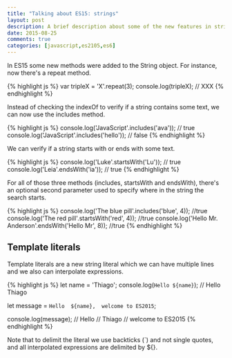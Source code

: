 ```yaml
---
title: "Talking about ES15: strings"
layout: post
description: A brief description about some of the new features in strings on ES2015
date: 2015-08-25
comments: true
categories: [javascript,es2105,es6]
---
```

In ES15 some new methods were added to the String object. For instance, now there's a repeat method.

{% highlight js %}
var tripleX = 'X'.repeat(3);
console.log(tripleX); // XXX
{% endhighlight %}

Instead of checking the indexOf to verify if a string contains some text, we can now use the includes method.

{% highlight js %}
console.log('JavaScript'.includes('ava')); // true
console.log('JavaScript'.includes('hello')); // false
{% endhighlight %}

We can verify if a string starts with or ends with some text.

{% highlight js %}
console.log('Luke'.startsWith('Lu')); // true
console.log('Leia'.endsWith('ia')); // true
{% endhighlight %}

For all of those three methods (includes, startsWith and endsWith), there's an optional second parameter used to specify where in the string the search starts.

{% highlight js %}
console.log('The blue pill'.includes('blue', 4)); //true
console.log('The red pill'.startsWith('red', 4)); //true
console.log('Hello Mr. Anderson'.endsWith('Hello Mr', 8)); //true
{% endhighlight %}

## Template literals

Template literals are a new string literal which we can have multiple lines and we also can interpolate expressions.

{% highlight js %}
let name = 'Thiago';
console.log(`Hello ${name}`); // Hello Thiago

let message = `Hello 
${name}, 
welcome to ES2015`;

console.log(message); 
// Hello
// Thiago
// welcome to ES2015
{% endhighlight %}

Note that to delimit the literal we use backticks (`) and not single quotes, and all interpolated expressions are delimited by ${}.
